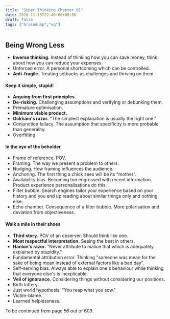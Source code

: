 ```yaml
---
title: "Super Thinking Chapter 01"
date: 2020-11-15T22:40:00+08:00
draft: false
tags: ["braindump","eq"]
---
```

## Being Wrong Less

- **Inverse thinking.** Instead of thinking how you can save money, think about how you can reduce your expenses.
- Unforced error. A personal shortcoming which can be controlled.
- **Anti-fragile.** Treating setbacks as challenges and thriving on them.

#### Keep it simple, stupid!

- **Arguing from first principles.**
- **De-risking.** Challenging assumptions and verifying or debunking them.
- Premature optimisation.
- **Minimum viable product.**
- **Ockham's razor.** "The simplest explanation is usually the right one."
- Conjunction fallacy. The assumption that specificity is more probable than generality.
- Overfitting.

#### In the eye of the beholder

- Frame of reference. POV.
- Framing. The way we present a problem to others.
- Nudging. How framing influences the audience.
- Anchoring. The first thing a chick sees will be its "mother".
- Availability bias. Becoming too engrossed with recent information. Product experience personalisations do this.
- Filter bubble. Search engines tailor your experience based on your history and you end up reading about similar things only and nothing else.
- Echo chamber. Consequence of a filter bubble. More polarisation and deviation from objectiveness.

#### Walk a mile in their shoes

- **Third story.** POV of an observer. Should think like one.
- **Most respectful interpretation.** Seeing the best in others.
- **Hanlon's razor.** "Never attribute to malice that which is adequately explained by stupidity."
- Fundamental attribution error. Thinking "someone was mean for the sake of being mean instead of external factors like a bad day".
- Self-serving bias. Always able to explain one's behaviour while thinking that everyone else's is inexplicable.
- **Veil of ignorance.** Considering things without considering our positions.
- Birth lottery.
- Just world hypothesis. "You reap what you sow."
- Victim-blame.
- Learned helplessness.

To be continued from page 56 out of 609.

